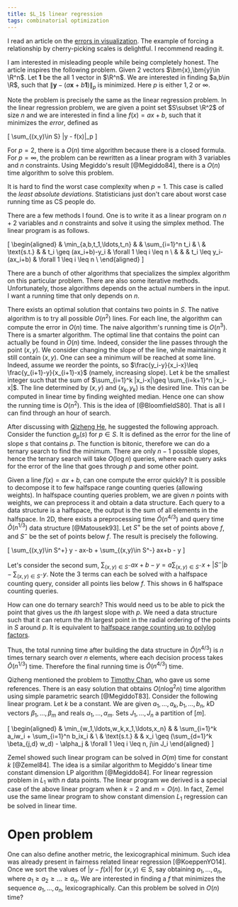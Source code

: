 ```yaml
---
title: $L_1$ linear regression
tags: combinatorial optimization
---
```


I read an article on the [errors in visualization](https://medium.economist.com/mistakes-weve-drawn-a-few-8cdd8a42d368). 
The example of forcing a relationship by cherry-picking scales is delightful. I recommend reading it. 

I am interested in misleading people while being completely honest. 
The article inspires the following problem.
Given 2 vectors $\bm{x},\bm{y}\in \R^n$. 
Let $\bm{1}$ be the all $1$ vector in $\R^n$.
We are interested in finding $a,b\in \R$, such that $\|\bm{y}-(a\bm{x}+b\bm{1})\|_p$ is minimized. Here $p$ is either $1,2$ or $\infty$.

Note the problem is precisely the same as the linear regression problem.
In the linear regression problem, we are given a point set $S\subset \R^2$ of size $n$ and we are interested in find a line $f(x) = ax+b$, such that it minimizes the _error_, defined as 

\[
\sum_{(x,y)\in S} \|y - f(x)\|_p
\]

For $p=2$, there is a $O(n)$ time algorithm because there is a closed formula.
For $p=\infty$, the problem can be rewritten as a linear program with $3$ variables and $n$ constraints. Using Megiddo's result [@Megiddo84], there is a $O(n)$ time algorithm to solve this problem.

It is hard to find the worst case complexity when $p=1$. This case is called the _least absolute deviations_. Statisticians just don't care about worst case running time as CS people do. 

There are a few methods I found. One is to write it as a linear program on $n+2$ variables and $n$ constraints and solve it using the simplex method. The linear program is as follows.

\[
\begin{aligned}
& \min_{a,b,t_1,\ldots,t_n}
& & \sum_{i=1}^n t_i & \\
& \text{s.t.} & &  t_i \geq (ax_i+b)-y_i & \forall 1 \leq i \leq n \\
& & &  t_i \leq y_i-(ax_i+b) & \forall 1 \leq i \leq n \\
\end{aligned}
\]

There are a bunch of other algorithms that specializes the simplex algorithm on this particular problem. There are also some iterative methods. Unfortunately, those algorithms depends on the actual numbers in the input. I want a running time that only depends on $n$.

There exists an optimal solution that contains two points in $S$. The native algorithm is to try all possible $O(n^2)$ lines. For each line, the algorithm can compute the error in $O(n)$ time. The naive algorithm's running time is $O(n^3)$. There is a smarter algorithm. The optimal line that contains the point can actually be found in $O(n)$ time. 
Indeed, consider the line passes through the point $(x,y)$. We consider changing the slope of the line, while maintaining it still contain $(x,y)$. One can see a minimum will be reached at some line. Indeed, assume we reorder the points, so $\frac{y_i-y}{x_i-x}\leq \frac{y_{i+1}-y}{x_{i+1}-x}$ (namely, increasing slope). Let $k$ be the smallest integer such that the sum of $\sum_{i=1}^k |x_i-x|\geq \sum_{i=k+1}^n |x_i-x|$. The line determined by $(x,y)$ and $(x_k,y_k)$ is the desired line. This can be computed in linear time by finding weighted median. Hence one can show the running time is $O(n^2)$. This is the idea of [@BloomfieldS80]. That is all I can find through an hour of search. 

After discussing with [Qizheng He](https://sites.google.com/site/qizhenghe96/home), he suggested the following approach.
Consider the function $g_p(s)$ for $p\in S$. It is defined as the error for the line of slope $s$ that contains $p$. The function is bitonic, therefore we can do a ternary search to find the minimum. There are only $n-1$ possible slopes, hence the ternary search will take $O(\log n)$ queries, where each query asks for the error of the line that goes through $p$ and some other point.

Given a line $f(x)=ax+b$, can one compute the error quickly? It is possible to decompose it to few halfspace range counting queries (allowing weights).
In halfspace counting queries problem, we are given $n$ points with weights, we can preprocess it and obtain a data structure. Each query to a data structure is a halfspace, the output is the sum of all elements in the halfspace. In $2$D, there exists a preprocessing time $\tilde{O}(n^{4/3})$ and query time $\tilde{O}(n^{1/3})$ data structure [@Matousek93]. 
Let $S^+$ be the set of points above $f$, and $S^-$ be the set of points below $f$. The result is precisely the following.

\[
\sum_{(x,y)\in S^+} y - ax-b + \sum_{(x,y)\in S^-} ax+b - y
\]

Let's consider the second sum, $\sum_{(x,y)\in S^-} ax+b - y = a\sum_{(x,y)\in S^-}x + |S^-|b -\sum_{(x,y)\in S^-}y$. Note the $3$ terms can each be solved with a halfspace counting query, consider all points lies below $f$. This shows in $6$ halfspace counting queries.

How can one do ternary search? This would need us to be able to pick the point that gives us the $i$th largest slope with $p$. We need a data structure such that it can return the $i$th largest point in the radial ordering of the points in $S$ around $p$. It is equivalent to [halfspace range counting up to polylog factors](https://cstheory.stackexchange.com/questions/42609/data-structure-for-radial-orderings-of-points-on-the-plane). 

Thus, the total running time after building the data structure in $\tilde{O}(n^{4/3})$ is $n$ times ternary search over $n$ elements, where each decision process takes $\tilde{O}(n^{1/3})$ time. Therefore the final running time is $\tilde{O}(n^{4/3})$ time.

Qizheng mentioned the problem to [Timothy Chan](http://tmc.web.engr.illinois.edu), who gave us some references. There is an easy solution that obtains $O(n\log^2 n)$ time algorithm using simple parametric search [@MegiddoT83]. 
Consider the following linear program. Let $k$ be a constant. We are given $a_1,\ldots,a_k,b_1,\ldots,b_n$, $k$D vectors $\beta_1,\ldots,\beta_m$ and reals $\alpha_1,\ldots,\alpha_m$. Sets $J_1,\ldots,J_n$ a partition of $[m]$. 

\[
\begin{aligned}
& \min_{w_1,\ldots,w_k,x_1,\ldots,x_n}
& & \sum_{i=1}^k a_iw_i + \sum_{i=1}^n b_ix_i & \\
& \text{s.t.} & &  x_i \geq (\sum_{d=1}^k \beta_{j,d} w_d) - \alpha_j & \forall 1 \leq i \leq n, j\in J_i
\end{aligned}
\]

Zemel showed such linear program can be solved in $O(m)$ time for constant $k$ [@Zemel84]. The idea is a similar algorithm to Megiddo's linear time constant dimension LP algorithm [@Megiddo84]. 
For linear regression problem in $L_1$ with $n$ data points. The linear program we derived is a special case of the above linear program when $k=2$ and $m=O(n)$. In fact, Zemel use the same linear program to show constant dimension $L_1$ regression can be solved in linear time.

# Open problem

One can also define another metric, the lexicographical minimum. Such idea was already present in fairness related linear regression [@KoeppenYO14]. Once we sort the values of $|y - f(x)|$ for $(x,y)\in S$, say obtaining $a_1,\ldots,a_n$, where $a_1\geq a_2 \geq \ldots \geq a_n$. We are interested in finding a $f$ that minimizes the sequence $a_1,\ldots,a_n$, lexicographically. Can this problem be solved in $O(n)$ time? 
